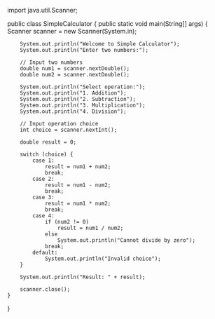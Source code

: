 import java.util.Scanner;

public class SimpleCalculator {
    public static void main(String[] args) {
        Scanner scanner = new Scanner(System.in);

        System.out.println("Welcome to Simple Calculator");
        System.out.println("Enter two numbers:");

        // Input two numbers
        double num1 = scanner.nextDouble();
        double num2 = scanner.nextDouble();

        System.out.println("Select operation:");
        System.out.println("1. Addition");
        System.out.println("2. Subtraction");
        System.out.println("3. Multiplication");
        System.out.println("4. Division");

        // Input operation choice
        int choice = scanner.nextInt();

        double result = 0;

        switch (choice) {
            case 1:
                result = num1 + num2;
                break;
            case 2:
                result = num1 - num2;
                break;
            case 3:
                result = num1 * num2;
                break;
            case 4:
                if (num2 != 0)
                    result = num1 / num2;
                else
                    System.out.println("Cannot divide by zero");
                break;
            default:
                System.out.println("Invalid choice");
        }

        System.out.println("Result: " + result);

        scanner.close();
    }
}

